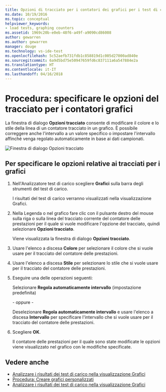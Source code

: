 ```yaml
---
title: Opzioni di tracciato per i contatori dei grafici per i test di carico in Visual Studio | Microsoft Docs
ms.date: 10/19/2016
ms.topic: conceptual
helpviewer_keywords:
- load tests, graphing counters
ms.assetid: 1969c20b-e0eb-48f6-a49f-a9090cd86008
author: gewarren
ms.author: gewarren
manager: douge
ms.technology: vs-ide-test
ms.openlocfilehash: 5c52aefb731fdb1c858819d1c005d27000ad840e
ms.sourcegitcommit: 6a9d5bd75e50947659fd6c837111a6a547884e2a
ms.translationtype: HT
ms.contentlocale: it-IT
ms.lasthandoff: 04/16/2018
---
```

# <a name="how-to-specify-plot-options-for-graphing-counters"></a>Procedura: specificare le opzioni del tracciato per i contatori grafici

La finestra di dialogo **Opzioni tracciato** consente di modificare il colore e lo stile della linea di un contatore tracciato in un grafico. È possibile correggere anche l'intervallo a un valore specifico o impostare l'intervallo affinché venga regolato automaticamente in base ai dati campionati.

![Finestra di dialogo Opzioni tracciato](../test/media/ltest_plotoptions.png "LTest_PlotOptions")

## <a name="to-specify-plotting-options-for-graphs"></a>Per specificare le opzioni relative ai tracciati per i grafici

1.  Nell'Analizzatore test di carico scegliere **Grafici** sulla barra degli strumenti del test di carico.

     I risultati del test di carico verranno visualizzati nella visualizzazione Grafici.

2.  Nella Legenda o nel grafico fare clic con il pulsante destro del mouse sulla riga o sulla linea del tracciato corrente del contatore delle prestazioni per il quale si vuole modificare l'opzione del tracciato, quindi selezionare **Opzioni tracciato**.

     Viene visualizzata la finestra di dialogo **Opzioni tracciato**.

3.  Usare l'elenco a discesa **Colore** per selezionare il colore che si vuole usare per il tracciato del contatore delle prestazioni.

4.  Usare l'elenco a discesa **Stile** per selezionare lo stile che si vuole usare per il tracciato del contatore delle prestazioni.

5.  Eseguire una delle operazioni seguenti:

     Selezionare **Regola automaticamente intervallo** (impostazione predefinita)

     \- oppure -

     Deselezionare **Regola automaticamente intervallo** e usare l'elenco a discesa **Intervallo** per specificare l'intervallo che si vuole usare per il tracciato del contatore delle prestazioni.

6.  Scegliere **OK**.

     Il contatore delle prestazioni per il quale sono state modificate le opzioni viene visualizzato nel grafico con le modifiche specificate.

## <a name="see-also"></a>Vedere anche

- [Analizzare i risultati dei test di carico nella visualizzazione Grafici](../test/analyze-load-test-results-in-the-graphs-view.md)
- [Procedura: Creare grafici personalizzati](../test/how-to-create-custom-graphs-in-load-test-results.md)
- [Analizzare i risultati dei test di carico nella visualizzazione Grafici](../test/analyze-load-test-results-in-the-graphs-view.md)